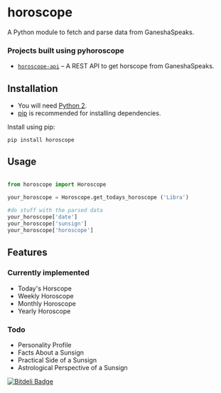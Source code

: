 # horoscope

A Python module to fetch and parse data from GaneshaSpeaks.

### Projects built using pyhoroscope
* [`horoscope-api`](https://github.com/tapasweni-pathak/horoscope-api) – A REST API to get horscope from GaneshaSpeaks.


## Installation
* You will need [Python 2](https://www.python.org/download/). 
* [pip](http://pip.readthedocs.org/en/latest/installing.html) is recommended for installing dependencies.

Install using pip:

    pip install horoscope

## Usage

```python

from horoscope import Horoscope

your_horoscope = Horoscope.get_todays_horoscope ('Libra')
    
#do stuff with the parsed data
your_horoscope['date']
your_horoscope['sunsign']
your_horoscope['horoscope']

```

## Features
### Currently implemented
* Today's Horscope 
* Weekly Horoscope
* Monthly Horoscope
* Yearly Horoscope


### Todo
* Personality Profile 
* Facts About a Sunsign
* Practical Side of a Sunsign
* Astrological Perspective of a Sunsign

[![Bitdeli Badge](https://d2weczhvl823v0.cloudfront.net/tapasweni-pathak/pyhoroscope/trend.png)](https://bitdeli.com/free "Bitdeli Badge")



